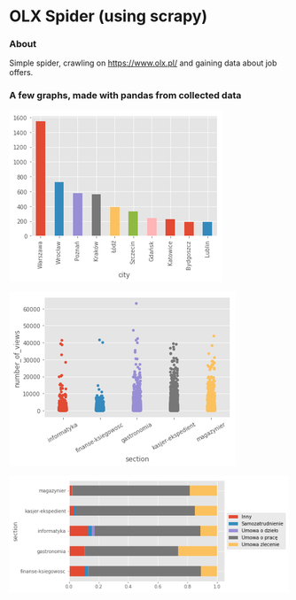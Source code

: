 # OLX Spider (using scrapy)

### About
Simple spider, crawling on https://www.olx.pl/ and gaining data about job offers.

### A few graphs, made with pandas from collected data

![Alt text](https://github.com/Yelwo/OLX-Spider/blob/master/OLX-scrapy/imgs/city_views.png)

![Alt text](https://github.com/Yelwo/OLX-Spider/blob/master/OLX-scrapy/imgs/section_views.png)

![Alt text](https://github.com/Yelwo/OLX-Spider/blob/master/OLX-scrapy/imgs/section_type_of_contract.png)

